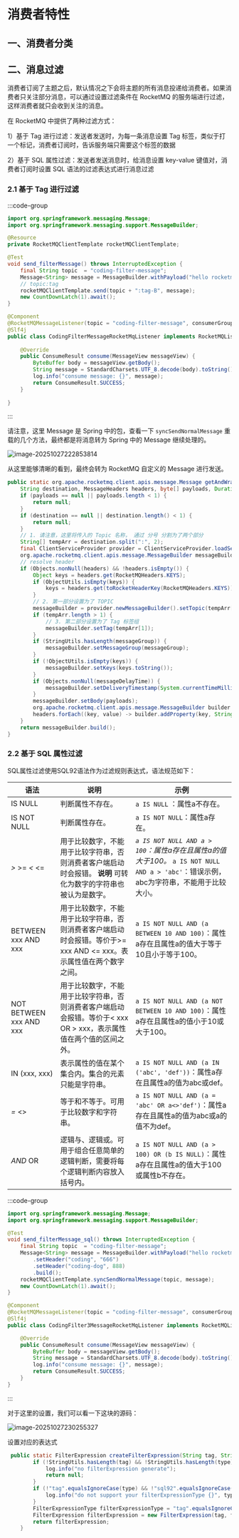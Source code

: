 # 消费者特性

## 一、消费者分类



## 二、消息过滤

消费者订阅了主题之后，默认情况之下会将主题的所有消息投递给消费者。如果消费者只关注部分消息，可以通过设置过滤条件在 RocketMQ 的服务端进行过滤，这样消费者就只会收到关注的消息。

在 RocketMQ 中提供了两种过滤方式：

1）基于 Tag 进行过滤：发送者发送时，为每一条消息设置 Tag 标签，类似于打一个标记，消费者订阅时，告诉服务端只需要这个标签的数据

2）基于 SQL 属性过滤：发送者发送消息时，给消息设置 key-value 键值对，消费者订阅时设置 SQL 语法的过滤表达式进行消息过滤

### 2.1 基于 Tag 进行过滤

:::code-group

```java [发送者]
import org.springframework.messaging.Message;
import org.springframework.messaging.support.MessageBuilder;

@Resource
private RocketMQClientTemplate rocketMQClientTemplate;

@Test
void send_filterMessage() throws InterruptedException {
    final String topic  = "coding-filter-message";
    Message<String> message = MessageBuilder.withPayload("hello rocketmq").build();
    // topic:tag
    rocketMQClientTemplate.send(topic + ":tag-B", message);
    new CountDownLatch(1).await();
}
```

```java [消费者]
@Component
@RocketMQMessageListener(topic = "coding-filter-message", consumerGroup = "coding", tag = "tag-A")
@Slf4j
public class CodingFilterMessageRocketMqListener implements RocketMQListener {
    
    @Override
    public ConsumeResult consume(MessageView messageView) {
        ByteBuffer body = messageView.getBody();
        String message = StandardCharsets.UTF_8.decode(body).toString();
        log.info("consume message: {}", message);
        return ConsumeResult.SUCCESS;
    }
    
}
```

:::

请注意，这里 Message 是 Spring 中的包，查看一下 `syncSendNormalMessage` 重载的几个方法，最终都是将消息转为 Spring 中的 Message 继续处理的。

![image-20251027222853814](asserts/image-20251027222853814.png) 

从这里能够清晰的看到，最终会转为 RocketMQ 自定义的 Message 进行发送。

```java
public static org.apache.rocketmq.client.apis.message.Message getAndWrapMessage(
    String destination, MessageHeaders headers, byte[] payloads, Duration messageDelayTime, String messageGroup) {
    if (payloads == null || payloads.length < 1) {
        return null;
    }
    if (destination == null || destination.length() < 1) {
        return null;
    }
    // 1. 请注意，这里将传入的 Topic 名称， 通过 分号 分割为了两个部分
    String[] tempArr = destination.split(":", 2);
    final ClientServiceProvider provider = ClientServiceProvider.loadService();
    org.apache.rocketmq.client.apis.message.MessageBuilder messageBuilder = null;
    // resolve header
    if (Objects.nonNull(headers) && !headers.isEmpty()) {
        Object keys = headers.get(RocketMQHeaders.KEYS);
        if (ObjectUtils.isEmpty(keys)) {
            keys = headers.get(toRocketHeaderKey(RocketMQHeaders.KEYS));
        }
        // 2. 第一部分设置为了 TOPIC
        messageBuilder = provider.newMessageBuilder().setTopic(tempArr[0]);
        if (tempArr.length > 1) {
            // 3. 第二部分设置为了 Tag 标签组
            messageBuilder.setTag(tempArr[1]);
        }
        if (StringUtils.hasLength(messageGroup)) {
            messageBuilder.setMessageGroup(messageGroup);
        }
        if (!ObjectUtils.isEmpty(keys)) {
            messageBuilder.setKeys(keys.toString());
        }
        if (Objects.nonNull(messageDelayTime)) {
            messageBuilder.setDeliveryTimestamp(System.currentTimeMillis() + messageDelayTime.toMillis());
        }
        messageBuilder.setBody(payloads);
        org.apache.rocketmq.client.apis.message.MessageBuilder builder = messageBuilder;
        headers.forEach((key, value) -> builder.addProperty(key, String.valueOf(value)));
    }
    return messageBuilder.build();
}
```



### 2.2 基于 SQL 属性过滤

SQL属性过滤使用SQL92语法作为过滤规则表达式，语法规范如下：

| 语法                    | 说明                                                         | 示例                                                         |
| ----------------------- | ------------------------------------------------------------ | ------------------------------------------------------------ |
| IS NULL                 | 判断属性不存在。                                             | `a IS NULL` ：属性a不存在。                                  |
| IS NOT NULL             | 判断属性存在。                                               | `a IS NOT NULL`：属性a存在。                                 |
| *>* >= *<* <=           | 用于比较数字，不能用于比较字符串，否则消费者客户端启动时会报错。 **说明** 可转化为数字的字符串也被认为是数字。 | *`a IS NOT NULL AND a > 100`：属性a存在且属性a的值大于100。* `a IS NOT NULL AND a > 'abc'`：错误示例，abc为字符串，不能用于比较大小。 |
| BETWEEN xxx AND xxx     | 用于比较数字，不能用于比较字符串，否则消费者客户端启动时会报错。等价于>= xxx AND \<= xxx。表示属性值在两个数字之间。 | `a IS NOT NULL AND (a BETWEEN 10 AND 100)`：属性a存在且属性a的值大于等于10且小于等于100。 |
| NOT BETWEEN xxx AND xxx | 用于比较数字，不能用于比较字符串，否则消费者客户端启动会报错。等价于\< xxx OR > xxx，表示属性值在两个值的区间之外。 | `a IS NOT NULL AND (a NOT BETWEEN 10 AND 100)`：属性a存在且属性a的值小于10或大于100。 |
| IN (xxx, xxx)           | 表示属性的值在某个集合内。集合的元素只能是字符串。           | `a IS NOT NULL AND (a IN ('abc', 'def'))`：属性a存在且属性a的值为abc或def。 |
| *=* <>                  | 等于和不等于。可用于比较数字和字符串。                       | `a IS NOT NULL AND (a = 'abc' OR a<>'def')`：属性a存在且属性a的值为abc或a的值不为def。 |
| *AND* OR                | 逻辑与、逻辑或。可用于组合任意简单的逻辑判断，需要将每个逻辑判断内容放入括号内。 | `a IS NOT NULL AND (a > 100) OR (b IS NULL)`：属性a存在且属性a的值大于100或属性b不存在。 |

:::code-group

```java [发送者]
import org.springframework.messaging.Message;
import org.springframework.messaging.support.MessageBuilder;

@Test
void send_filterMessage_sql() throws InterruptedException {
    final String topic  = "coding-filter-message";
    Message<String> message = MessageBuilder.withPayload("hello rocketmq")
        .setHeader("coding", "666")
        .setHeader("coding-dog", 888)
        .build();
    rocketMQClientTemplate.syncSendNormalMessage(topic, message);
    new CountDownLatch(1).await();
}
```

```java
@Component
@RocketMQMessageListener(topic = "coding-filter-message", consumerGroup = "coding-2", filterExpressionType = "sql92", tag = "coding IS NULL")
@Slf4j
public class CodingFilter3MessageRocketMqListener implements RocketMQListener {

    @Override
    public ConsumeResult consume(MessageView messageView) {
        ByteBuffer body = messageView.getBody();
        String message = StandardCharsets.UTF_8.decode(body).toString();
        log.info("consume message: {}", message);
        return ConsumeResult.SUCCESS;
    }
}

```

:::

对于这里的设置，我们可以看一下这块的源码：

![image-20251027230255327](asserts/image-20251027230255327.png)

设置对应的表达式

```java
 public static FilterExpression createFilterExpression(String tag, String type) {
        if (!StringUtils.hasLength(tag) && !StringUtils.hasLength(type)) {
            log.info("no filterExpression generate");
            return null;
        }
        if (!"tag".equalsIgnoreCase(type) && !"sql92".equalsIgnoreCase(type)) {
            log.info("do not support your filterExpressionType {}", type);
        }
        FilterExpressionType filterExpressionType = "tag".equalsIgnoreCase(type) ? FilterExpressionType.TAG : FilterExpressionType.SQL92;
        FilterExpression filterExpression = new FilterExpression(tag, filterExpressionType);
        return filterExpression;
    }
```

